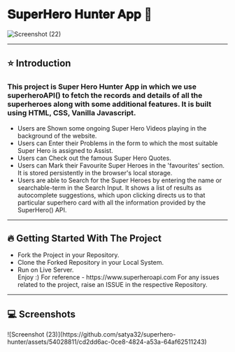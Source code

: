  # 𝐒𝐮𝐩𝐞𝐫𝐇𝐞𝐫𝐨 𝐇𝐮𝐧𝐭𝐞𝐫 𝐀𝐩𝐩 🚀
 
![Screenshot (22)](https://github.com/satya32/superhero-hunter/assets/54028811/1d879c0b-cd1f-4b76-91cf-46b38d7d0a6a)

<hr>
<h2> ⭐ Introduction </h2>
<h3>
 This project is Super Hero Hunter App in which we use superheroAPI() to fetch the records and details of all the superheroes along with some additional features. It is built using HTML, CSS, Vanilla Javascript.</h3>
<ul>
<li> Users are Shown some ongoing Super Hero Videos playing in the background of the website. </li>
<li> Users can Enter their Problems in the form to which the most suitable Super Hero is assigned to Assist. </li>
<li> Users can Check out the famous Super Hero Quotes.</li>
<li>Users can Mark their Favourite Super Heroes in the 'favourites' section. It is stored persistently in the browser's local storage.</li>
<li>Users are able to Search for the Super Heroes by entering the name or searchable-term in the Search Input. It shows a list of results as autocomplete suggestions, which upon clicking directs us to that particular superhero card with all the information provided by the SuperHero() API.</li>
</ul>
<hr>
<h2>🔥 Getting Started With The Project</h2>
<ul>
<li> Fork the Project in your Repository.</li> 
<li> Clone the Forked Repository in your Local System.</li>
<li>Run on Live Server.</li>
Enjoy :)
For reference - https://www.superheroapi.com
For any issues related to the project,
 raise an ISSUE in the respective Repository.
</ul>
<hr>
<h2>💻 Screenshots </h2>
![Screenshot (23)](https://github.com/satya32/superhero-hunter/assets/54028811/cd2dd6ac-0ce8-4824-a53a-64af62511243)


